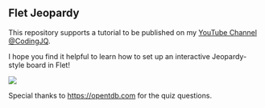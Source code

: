 ## Flet Jeopardy

This repository supports a tutorial to be published on 
my [YouTube Channel @CodingJQ](https://github.com/codingjq/flet-jeopardy).

I hope you find it helpful to learn how to set up an interactive Jeopardy-style board in Flet!

![](https://github.com/codingjq/flet-jeopardy/example.gif)


Special thanks to https://opentdb.com for the quiz questions.
